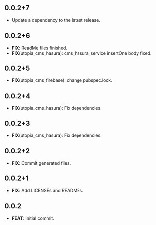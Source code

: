 ## 0.0.2+7

 - Update a dependency to the latest release.

## 0.0.2+6

 - **FIX**: ReadMe files finished.
 - **FIX**(utopia_cms_hasura): cms_hasura_service insertOne body fixed.

## 0.0.2+5

 - **FIX**(utopia_cms_firebase): change pubspec.lock.

## 0.0.2+4

 - **FIX**(utopia_cms_hasura): Fix dependencies.

## 0.0.2+3

 - **FIX**(utopia_cms_hasura): Fix dependencies.

## 0.0.2+2

 - **FIX**: Commit generated files.

## 0.0.2+1

 - **FIX**: Add LICENSEs and READMEs.

## 0.0.2

 - **FEAT**: Initial commit.

